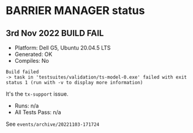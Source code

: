 # BARRIER MANAGER status

## 3rd Nov 2022 BUILD FAIL

* Platform: Dell G5, Ubuntu 20.04.5 LTS
* Generated: OK
* Compiles: No
 ```
 Build failed
 -> task in 'testsuites/validation/ts-model-0.exe' failed with exit status 1 (run with -v to display more information)
```
It's the `tx-support` issue.
* Runs: n/a
* All Tests Pass: n/a


See `events/archive/20221103-171724`
